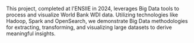 This project, completed at l'ENSIIE in 2024, leverages Big Data tools to process and visualize World Bank WDI data. Utilizing technologies like Hadoop, Spark and OpenSearch, we demonstrate Big Data methodologies for extracting, transforming, and visualizing large datasets to derive meaningful insights.
